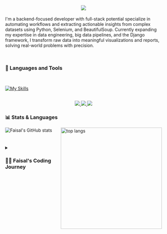 <h1 align="center">
    <img src="https://readme-typing-svg.herokuapp.com/?font=Righteous&size=35&color=8c52fe&center=true&vCenter=true&width=500&height=70&duration=4000&lines=Hi+There!+👋;+I'm+Faisal+Rafiq!;" />
</h1>

I'm a backend-focused developer with full-stack potential specialize in automating workflows and extracting actionable insights from complex datasets using Python, Selenium, and BeautifulSoup. Currently expanding my expertise in data engineering, big data pipelines, and the Django framework, I transform raw data into meaningful visualizations and reports, solving real-world problems with precision.

<br />

### 🧰 Languages and Tools
<br />

   [![My Skills](https://skillicons.dev/icons?i=py,sklearn,selenium,tensorflow,azure,docker,html,css,js,django,nextjs,netlify,vercel)](https://skillicons.dev)

<br />

<div align="center"> 
  <a href="mailto:frafiq031@gmail.com">
    <img src="https://img.shields.io/badge/Gmail-333333?style=for-the-badge&logo=gmail&logoColor=red" />
  </a>
  <a href="https://www.linkedin.com/in/faisal-rafiq-159040269/" target="_blank">
    <img src="https://img.shields.io/badge/LinkedIn-0077B5?style=for-the-badge&logo=linkedin&logoColor=white" target="_blank" />
  </a>
  <a href="https://frafiq.netlify.app" target="_blank">
     <img src="https://img.shields.io/badge/Portfolio-FF5722?style=for-the-badge&logo=todoist&logoColor=white" target="_blank" /> <!-- sqlite, safari, google-chrome are other good icon options -->
  </a>
</div>

### 📊 Stats & Languages

![Faisal's GitHub stats](https://github-readme-stats.vercel.app/api?username=faisalrafiq031&show_icons=true&theme=react&text_color=8c52fe) 
<img width=325 align="right" src="https://github-readme-stats-salesp07.vercel.app/api/top-langs/?username=faisalrafiq031&hide=HTML&langs_count=8&layout=compact&theme=react&border_radius=5&size_weight=0.5&count_weight=0.5&exclude_repo=github-readme-stats" alt="top langs" />





#
<details>
 <summary><h3>👨‍💻 Faisal's Coding Journey</h3></summary>
   I started learning to code as a student in 2020, beginning with HTML, then CSS, and basic JavaScript. During this time, I built several basic-level frontend projects, including a weather app, YouTube clone, Netflix clone, and LMS clone, which gave me a strong foundation in web development.

As a computer science student, I also dabbled in C and C++ basics, further deepening my understanding of programming fundamentals.

In 2024, my journey took a new direction as I started learning Python scripting. I quickly dived into web scraping and began exploring tools and technologies like Docker, Airflow, Apache Spark, MSSQL, Power BI, Matplotlib, and Streamlit, integrating these skills to create end-to-end solutions with MSSQL.

Now, I’ve set my sights on mastering the Django framework, expanding my capabilities in web application development. My journey is far from over, but each step has brought me closer to becoming the developer I aspire to be. The best is yet to come.
</details>
